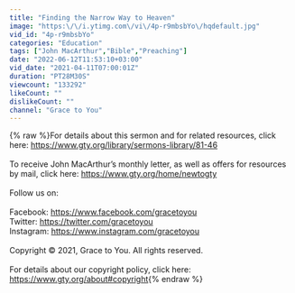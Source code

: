 ```yaml
---
title: "Finding the Narrow Way to Heaven"
image: "https:\/\/i.ytimg.com\/vi\/4p-r9mbsbYo\/hqdefault.jpg"
vid_id: "4p-r9mbsbYo"
categories: "Education"
tags: ["John MacArthur","Bible","Preaching"]
date: "2022-06-12T11:53:10+03:00"
vid_date: "2021-04-11T07:00:01Z"
duration: "PT28M30S"
viewcount: "133292"
likeCount: ""
dislikeCount: ""
channel: "Grace to You"
---
```

{% raw %}For details about this sermon and for related resources, click here: <a rel="nofollow" target="blank" href="https://www.gty.org/library/sermons-library/81-46">https://www.gty.org/library/sermons-library/81-46</a><br /><br />To receive John MacArthur’s monthly letter, as well as offers for resources by mail, click here: <a rel="nofollow" target="blank" href="https://www.gty.org/home/newtogty">https://www.gty.org/home/newtogty</a><br /><br />Follow us on:<br /><br />Facebook: <a rel="nofollow" target="blank" href="https://www.facebook.com/gracetoyou">https://www.facebook.com/gracetoyou</a><br />Twitter: <a rel="nofollow" target="blank" href="https://twitter.com/gracetoyou">https://twitter.com/gracetoyou</a><br />Instagram: <a rel="nofollow" target="blank" href="https://www.instagram.com/gracetoyou">https://www.instagram.com/gracetoyou</a><br /><br />Copyright © 2021, Grace to You. All rights reserved.<br /><br />For details about our copyright policy, click here: <a rel="nofollow" target="blank" href="https://www.gty.org/about#copyright">https://www.gty.org/about#copyright</a>{% endraw %}
